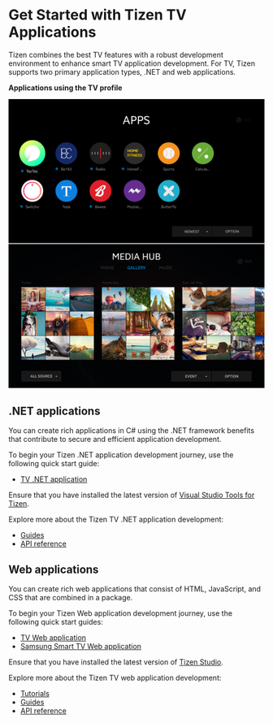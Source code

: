 # Get Started with Tizen TV Applications
Tizen combines the best TV features with a robust development environment to enhance smart TV application development.
For TV, Tizen supports two primary application types, .NET and web applications.

**Applications using the TV profile**

![Applications using the TV profile](media/profile_tv.png)

## .NET applications
You can create rich applications in C# using the .NET framework benefits that contribute to secure and efficient application development.

To begin your Tizen .NET application development journey, use the following quick start guide:
-   [TV .NET application](../dotnet/guides/user-interface/xamarin/tv/first-app.md)

Ensure that you have installed the latest version of [Visual Studio Tools for Tizen](https://marketplace.visualstudio.com/items?itemName=tizen.VSToolsforTizen).

Explore more about the Tizen TV .NET application development:
-   [Guides](../dotnet/guides/index.md)
-   [API reference ](../dotnet/api/overview.md)

## Web applications
You can create rich web applications that consist of HTML, JavaScript, and CSS that are combined in a package.

To begin your Tizen Web application development journey, use the following quick start guides:
-   [TV Web application](../web/get-started/tv/first-app.md)
-   [Samsung Smart TV Web application](../web/get-started/tv/first-samsung-tv-app.md)

Ensure that you have installed the latest version of [Tizen Studio](https://developer.tizen.org/development/tizen-studio/download).

Explore more about the Tizen TV web application development:
-   [Tutorials](../web/tutorials/overview.md)
-   [Guides](../web/guides/index.md)
-   [API reference](../web/api/index.md)




